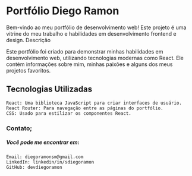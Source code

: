 # Portfólio Diego Ramon

Bem-vindo ao meu portfólio de desenvolvimento web! Este projeto é uma vitrine do meu trabalho e habilidades em desenvolvimento frontend e design.
Descrição

Este portfólio foi criado para demonstrar minhas habilidades em desenvolvimento web, utilizando tecnologias modernas como React. Ele contém informações sobre mim, minhas paixões e alguns dos meus projetos favoritos.

## Tecnologias Utilizadas

    React: Uma biblioteca JavaScript para criar interfaces de usuário.
    React Router: Para navegação entre as páginas do portfólio.
    CSS: Usado para estilizar os componentes React.

### Contato;
##### Você pode me encontrar em:

    Email: diegoramonsm@gmail.com
    LinkedIn: linkedin/in/sdiegoramon
    GitHub: devdiegoramon
